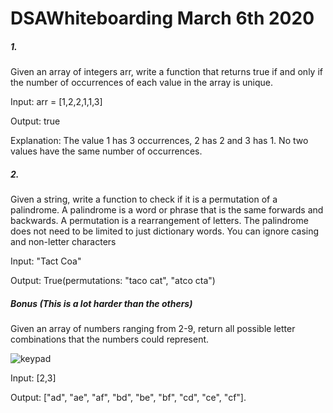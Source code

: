 # DSAWhiteboarding March 6th 2020 


##### 1.

Given an array of integers arr, write a function that returns true if and only if the number of occurrences of each value in the array is unique.


Input: arr = [1,2,2,1,1,3]

Output: true

Explanation: The value 1 has 3 occurrences, 2 has 2 and 3 has 1. No two values have the same number of occurrences.


##### 2. 

Given a string, write a function to check if it is a permutation of a palindrome. A palindrome is a word or phrase that is the same forwards and backwards. A permutation is a rearrangement of letters. The palindrome does not need to be limited to just dictionary words. You can ignore casing and non-letter characters


Input: "Tact Coa"

Output: True(permutations: "taco cat", "atco cta")

##### Bonus (This is a lot harder than the others)

Given an array of numbers ranging from 2-9, return all possible letter combinations that the numbers could represent.

![keypad](https://upload.wikimedia.org/wikipedia/commons/4/43/Telephone-keypad.svg)

Input: [2,3]

Output: ["ad", "ae", "af", "bd", "be", "bf", "cd", "ce", "cf"].
